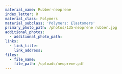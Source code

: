 ```yaml
---
material_name: Rubber-neoprene
index_letter: R
material_class: Polymers
material_subclass: 'Polymers: Elastomers'
primary_photo_path: /photos/135-neoprene rubber.jpg
additional_photos:
  - additional_photo_path:
links:
  - link_title:
    link_address:
files:
  - file_name:
    file_path: /uploads/neoprene.pdf
---
```



